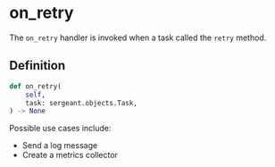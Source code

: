 # on_retry

The `on_retry` handler is invoked when a task called the `retry` method.

## Definition

```python
def on_retry(
    self,
    task: sergeant.objects.Task,
) -> None
```

Possible use cases include:

- Send a log message
- Create a metrics collector
